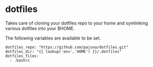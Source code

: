 # dotfiles

Takes care of cloning your dotfiles repo to your home and symlinking various dotfiles into your $HOME.


The following variables are available to be set.


```
dotfiles_repo: "https://github.com/pajuna/dotfiles.git"
dotfiles_dir: "{{ lookup('env','HOME') }}/.dotfiles"
dotfiles_files:
  - .bashrc
```

